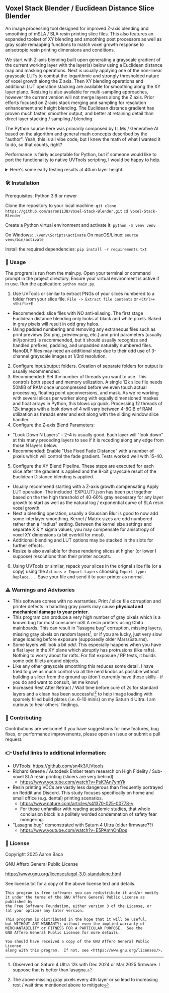 ## Voxel Stack Blender / Euclidean Distance Slice Blender

An image processing tool designed for improved Z-axis blending and smoothing of mSLA / SLA resin printing slice files. This also features an expanded toolset of XY blending and smoothing post processors as well as gray scale remapping functions to match voxel growth response to anisotropic resin printing dimensions and conditions. 

We start with Z-axis blending built upon generating a grayscale gradient of the current working layer with the layer(s) below using a Euclidean distance map and masking operations.  Next is usually applying one of the non-linear grayscale LUTs to combat the logarithmic and strongly thresholded nature of voxel growth along the Z axis.  Then XY blending operations and additional LUT operation stacking are available for smoothing along the XY layer plane.  Resizing is also available for multi-sampling approaches, however the current version will not merge layers along the Z axis.  Prior efforts focused on Z-axis stack merging and sampling for resolution enhancement and height blending. The Euclidean distance gradient has proven much faster, smoother output, and better at retaining detail than direct layer stacking / sampling / blending. 

The Python source here was primarily composed by LLMs / Generative AI based on the algorithm and general math concepts described by the "author".  Yeah, this is all vibe code, but I knew the math of what I wanted it to do, so that counts, right?

Performance is fairly acceptable for Python, but if someone would like to port the functionality to native UVTools scripting, I would be happy to help.

<details>
    <summary>Here's some early testing results at 40um layer height.</summary>  
    ![Hidden Image](/tree/main/images/comparison-1920.jpg?raw=true)
</details>

### 🛠️ Installation
Prerequisites: Python 3.8 or newer

Clone the repository to your local machine:
`git clone https://github.com/aaron1138/Voxel-Stack-Blender.git`
`cd Voxel-Stack-Blender`

Create a Python virtual environment and activate it:
`python -m venv venv`

On Windows:
`.\venv\Scripts\activate`
On macOS/Linux:
`source venv/bin/activate`

Install the required dependencies:
`pip install -r requirements.txt`


### 🚀 Usage
The program is run from the main.py. Open your terminal or command prompt in the project directory. Ensure your virtual environment is active if in use. Run the application: `python main.py`.

1) Use UVTools or similar to extract PNGs of your slices numbered to a folder from your slice file.  `File -> Extract file contents` or `<Ctrl>+<Shift>+E`
 - Recommended: slice files with NO anti-aliasing.  The first stage Euclidean distance blending only looks at black and white pixels.  Baked in gray pixels will result in odd gray halos.
 - Using padded numbering and removing any extraneous files such as print previews (3d.png, preview.png, etc.) and print parameters (usually ini/json/txt) is recommended, but it should usually recognize and handled prefixes, padding, and unpadded naturally numbered files. NanoDLP files may need an additional step due to their odd use of 3-channel grayscale images at 1/3rd resolution. 
2) Configure input/output folders. Creation of separate folders for output is usually recommended.
3) Recommended: Set the number of threads you want to use.  This controls both speed and memory utilization.  A single 12k slice file needs 50MiB of RAM once uncompressed before we even touch actual processing, floating point upconversions, and mask. As we`re working with several slices per worker along with equally dimensioned maskes and float arrays in Python, this blows up quick.  Processing 12 threads of 12k images with a look down of 4 will vary between 4-8GiB of RAM utilization as threads enter and exit along with the sliding window slice handler.
4) Configure the Z-axis Blend Parameters:
 - "Look Down N Layers" - 2-4 is usually good.  Each layer will "look down" at this many preceding layers to see if it is receding along any edge from those N layers below.
 - Recommended: Enable "Use Fixed Fade Distance" with a number of pixels which will control the fade gradient.  Tests worked well with 15-40.
5) Configure the XY Blend Pipeline.  These steps are executed for each slice after the gradient is applied and the 8-bit grayscale result of the Euclidean Distance blending is applied.
 - Usually recommend starting with a Z-axis growth compensating Apply LUT operation.  The included `EXP(LUT).json has been put together based on the the high threshold of 40-60% gray necessary for any layer growth to start as well as the natural log / exponential curve of SLA resin voxel growth.
 - Next a blending operation, usually a Gaussian Blur is good to now add some interlayer smoothing.  Kernel / Matrix sizes are odd numbered rather than a "radius" setting.  Between the kernel size settings and separate X & Y sigma values, you may compensate for anisotropy of voxel XY dimensions (a bit overkill for most).  
 - Additional blending and LUT options may be stacked in the slots for further effects.
 - Resize is also available for those rendering slices at higher (or lower I suppose) resolutions than their printer accepts.
 6) Using UVTools or similar, repack your slices in the orignal slice file (or a copy) using the `Actions > Import Layers` choosing `Import type: Replace...`.  Save your file and send it to your printer as normal.


### ⚠️ Warnings and Advisories
 - This software comes with no warranties.  Print / slice file corruption and printer defects in handling gray pixels may cause **physical and mechanical damage to your printer**. 
 - This program can produce a very high number of gray pixels which is a known bug for most consumer mSLA resin printers using Chitu mainboards. This can result in "lasagna bug" corruption, missing layers, missing gray pixels on random layers[^1], or if you are lucky, just very slow image loading before exposure (supposedly older Mars/Saturns).  
 - Some layers will look a bit *odd*. This especially happens when you have a flat layer in the XY plane which abruptly has protrusions (like rafts).  Nothing to worry about for rafts.  For flat exposure / RP tests, it builds some odd fillets around objects. 
 - Like any other grayscale smoothing this reduces some detail.  I have tried to give as much control via all the nerd knobs as possible without building a slicer from the ground up (don`t currently have those skills - if you do and want to consult, let me know)
 - Increased Rest After Retract / Wait time before cure of 2s for standard layers and a clean has been successful[^2] to help image loading with sparsely filled build plates (i.e. 6-10 minis) on my Saturn 4 Ultra.  I am curious to hear others` findings. 
  
 [^1]: Observed on Saturn 4 Ultra 12k with Dec 2024 or Mar 2025 firmware.  I suppose that is better than lasagna. 
 [^2]: The above missing gray pixels every 4th layer or so lead to increasing rest / wait time mentioned above to mitigate

### 🤝 Contributing
Contributions are welcome! If you have suggestions for new features, bug fixes, or performance improvements, please open an issue or submit a pull request.

### 👉 Useful links to additional information:
- UVTools: https://github.com/sn4k3/UVtools
- Richard Greene / Autodesk Ember team research on High Fidelity / Sub-voxel SLA resin printing (slicers are very behind). 
    - https://www.youtube.com/watch?v=PsK7An7ymYk
- Resin printing VOCs are vastly less dangerous than frequently portrayed on Reddit and Discord.  This study focuses specifically on home and small office (e.g. dental) printing scenarios. 
    - https://www.nature.com/articles/s41370-025-00778-y
    - For those unfamiliar with reading academic studies, that whole conclusion block is a politely worded condemnation of safety fear mongering. 
- "Lasagna bug" demonstrated with Saturn 4 Ultra (older firmware??) 
    - https://www.youtube.com/watch?v=E5PAmhOnDps


### 📄 License
Copyright 2025 Aaron Baca

GNU Affero General Public License

https://www.gnu.org/licenses/agpl-3.0-standalone.html

See license.txt for a copy of the above license text and details.

```
This program is free software: you can redistribute it and/or modify
it under the terms of the GNU Affero General Public License as published by
the Free Software Foundation, either version 3 of the License, or
(at your option) any later version.

This program is distributed in the hope that it will be useful,
but WITHOUT ANY WARRANTY; without even the implied warranty of
MERCHANTABILITY or FITNESS FOR A PARTICULAR PURPOSE.  See the
GNU Affero General Public License for more details.

You should have received a copy of the GNU Affero General Public License
along with this program.  If not, see <https://www.gnu.org/licenses/>.
```